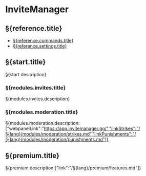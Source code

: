 # InviteManager

## §{reference.title}

- [§{reference.commands.title}](/§{lang}/reference/commands.md)
- [§{reference.settings.title}](/§{lang}/reference/settings.md)

## §{start.title}

§{start.description}

### §{modules.invites.title}

§{modules.invites.description}

### §{modules.moderation.title}

§{modules.moderation.description:["webpanelLink":"https://app.invitemanager.gg/","linkStrikes":"/§{lang}/modules/moderation/strikes.md","linkPunishments":"/§{lang}/modules/moderation/punishments.md"]}

## §{premium.title}

§{premium.description:["link":"/§{lang}/premium/features.md"]}

